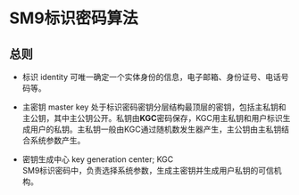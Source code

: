 # SM9标识密码算法   


## 总则  
- 标识  identity
    可唯一确定一个实体身份的信息，电子邮箱、身份证号、电话号码等。  

- 主密钥   master key
    处于标识密码密钥分层结构最顶层的密钥，包括主私钥和主公钥，其中主公钥公开。私钥由**KGC**密码保存，KGC用主私钥和用户标识生成用户的私钥。主私钥一般由KGC通过随机数发生器产生，主公钥由主私钥结合系统参数产生。  

- 密钥生成中心 key generation center; KGC  
    SM9标识密码中，负责选择系统参数，生成主密钥并生成用户私钥的可信机构。  



